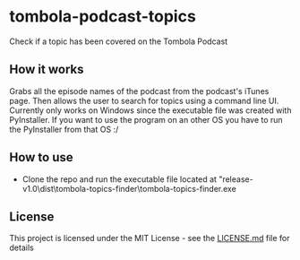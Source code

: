 # tombola-podcast-topics
Check if a topic has been covered on the Tombola Podcast

## How it works
Grabs all the episode names of the podcast from the podcast's iTunes page. Then allows the user to search for topics using a command line UI. Currently only works on Windows since the executable file was created with PyInstaller. If you want to use the program on an other OS you have to run the PyInstaller from that OS :/

## How to use
* Clone the repo and run the executable file located at "release-v1.0\dist\tombola-topics-finder\tombola-topics-finder.exe

## License
This project is licensed under the MIT License - see the [LICENSE.md](LICENSE.md) file for details
